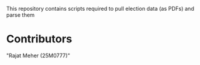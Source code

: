This repository contains scripts required to pull election data (as PDFs) and parse them 
# Contributors
"Rajat Meher (25M0777)" 
